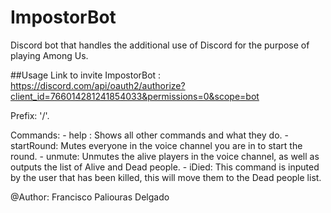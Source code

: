 # ImpostorBot
Discord bot that handles the additional use of Discord for the purpose of playing Among Us.

##Usage
  Link to invite ImpostorBot : https://discord.com/api/oauth2/authorize?client_id=766014281241854033&permissions=0&scope=bot
  
  Prefix: '/'.
  
  Commands: 
      - help : Shows all other commands and what they do.
      - startRound: Mutes everyone in the voice channel you are in to start the round.
      - unmute: Unmutes the alive players in the voice channel, as well as outputs the list of Alive and Dead people.
      - iDied: This command is inputed by the user that has been killed, this will move them to the Dead people list.
      
@Author: Francisco Paliouras Delgado 


